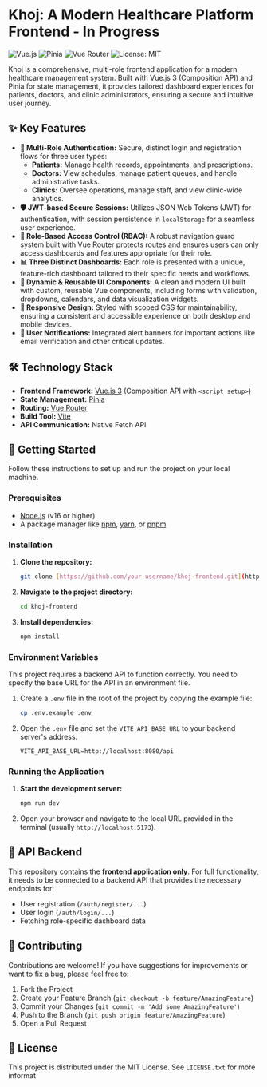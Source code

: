 # Khoj: A Modern Healthcare Platform Frontend - In Progress

![Vue.js](https://img.shields.io/badge/vue.js-3.x-brightgreen.svg)
![Pinia](https://img.shields.io/badge/Pinia-2.x-yellow.svg)
![Vue Router](https://img.shields.io/badge/Vue_Router-4.x-blue.svg)
![License: MIT](https://img.shields.io/badge/License-MIT-blue.svg)

Khoj is a comprehensive, multi-role frontend application for a modern healthcare management system. Built with Vue.js 3 (Composition API) and Pinia for state management, it provides tailored dashboard experiences for patients, doctors, and clinic administrators, ensuring a secure and intuitive user journey.


## ✨ Key Features

* **🔐 Multi-Role Authentication:** Secure, distinct login and registration flows for three user types:
    * **Patients:** Manage health records, appointments, and prescriptions.
    * **Doctors:** View schedules, manage patient queues, and handle administrative tasks.
    * **Clinics:** Oversee operations, manage staff, and view clinic-wide analytics.
* **🛡️ JWT-based Secure Sessions:** Utilizes JSON Web Tokens (JWT) for authentication, with session persistence in `localStorage` for a seamless user experience.
* **🚦 Role-Based Access Control (RBAC):** A robust navigation guard system built with Vue Router protects routes and ensures users can only access dashboards and features appropriate for their role.
* **📊 Three Distinct Dashboards:** Each role is presented with a unique, feature-rich dashboard tailored to their specific needs and workflows.
* **📝 Dynamic & Reusable UI Components:** A clean and modern UI built with custom, reusable Vue components, including forms with validation, dropdowns, calendars, and data visualization widgets.
* **📱 Responsive Design:** Styled with scoped CSS for maintainability, ensuring a consistent and accessible experience on both desktop and mobile devices.
* **🔔 User Notifications:** Integrated alert banners for important actions like email verification and other critical updates.

## 🛠️ Technology Stack

* **Frontend Framework:** [Vue.js 3](https://vuejs.org/) (Composition API with `<script setup>`)
* **State Management:** [Pinia](https://pinia.vuejs.org/)
* **Routing:** [Vue Router](https://router.vuejs.org/)
* **Build Tool:** [Vite](https://vitejs.dev/)
* **API Communication:** Native Fetch API


## 🚀 Getting Started

Follow these instructions to set up and run the project on your local machine.

### Prerequisites

* [Node.js](https://nodejs.org/) (v16 or higher)
* A package manager like [npm](https://www.npmjs.com/), [yarn](https://yarnpkg.com/), or [pnpm](https://pnpm.io/)

### Installation

1.  **Clone the repository:**
    ```sh
    git clone [https://github.com/your-username/khoj-frontend.git](https://github.com/your-username/khoj-frontend.git)
    ```
2.  **Navigate to the project directory:**
    ```sh
    cd khoj-frontend
    ```
3.  **Install dependencies:**
    ```sh
    npm install
    ```

### Environment Variables

This project requires a backend API to function correctly. You need to specify the base URL for the API in an environment file.

1.  Create a `.env` file in the root of the project by copying the example file:
    ```sh
    cp .env.example .env
    ```
2.  Open the `.env` file and set the `VITE_API_BASE_URL` to your backend server's address.
    ```env
    VITE_API_BASE_URL=http://localhost:8080/api
    ```

### Running the Application

1.  **Start the development server:**
    ```sh
    npm run dev
    ```
2.  Open your browser and navigate to the local URL provided in the terminal (usually `http://localhost:5173`).

## 🔗 API Backend

This repository contains the **frontend application only**. For full functionality, it needs to be connected to a backend API that provides the necessary endpoints for:

* User registration (`/auth/register/...`)
* User login (`/auth/login/...`)
* Fetching role-specific dashboard data

## 🤝 Contributing

Contributions are welcome! If you have suggestions for improvements or want to fix a bug, please feel free to:

1.  Fork the Project
2.  Create your Feature Branch (`git checkout -b feature/AmazingFeature`)
3.  Commit your Changes (`git commit -m 'Add some AmazingFeature'`)
4.  Push to the Branch (`git push origin feature/AmazingFeature`)
5.  Open a Pull Request

## 📄 License

This project is distributed under the MIT License. See `LICENSE.txt` for more informat
